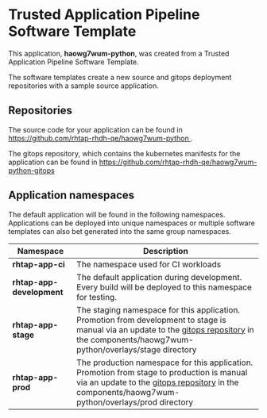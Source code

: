 # Trusted Application Pipeline Software Template

This application, **haowg7wum-python**, was created from a Trusted Application Pipeline Software Template.

The software templates create a new source and gitops deployment repositories with a sample source application. 

## Repositories

The source code for your application can be found in [https://github.com/rhtap-rhdh-qe/haowg7wum-python ](https://github.com/rhtap-rhdh-qe/haowg7wum-python ).
 
The gitops repository, which contains the kubernetes manifests for the application can be found in 
[https://github.com/rhtap-rhdh-qe/haowg7wum-python-gitops ](https://github.com/rhtap-rhdh-qe/haowg7wum-python-gitops ) 

## Application namespaces 

The default application will be found in the following namespaces. Applications can be deployed into unique namespaces or multiple software templates can also bet generated into the same group namespaces.  

|  Namespace   |  Description   |  
| -------- | -------- |
| **rhtap-app-ci** | The namespace used for CI workloads |
| **rhtap-app-development** | The default application during development. Every build will be deployed to this namespace for testing. |
| **rhtap-app-stage** | The staging namespace for this application. Promotion from development to stage is manual via an update to the [gitops repository](https://github.com/rhtap-rhdh-qe/haowg7wum-python-gitops ) in the components/haowg7wum-python/overlays/stage directory |
| **rhtap-app-prod** | The production namespace for this application. Promotion from stage to production is manual via an update to the [gitops repository](https://github.com/rhtap-rhdh-qe/haowg7wum-python-gitops ) in the components/haowg7wum-python/overlays/prod directory |